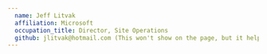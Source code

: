 ```yaml
---
  name: Jeff Litvak
  affiliation: Microsoft
  occupation_title: Director, Site Operations
  github: jlitvak@hotmail.com (This won't show on the page, but it helps us keep track of where signatures originated in case we have to commit your signature for you to avoid merge conflicts.)
---
```

